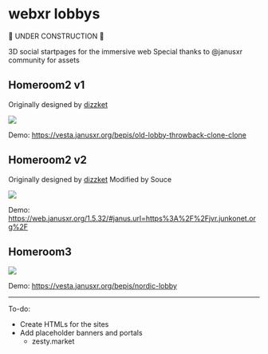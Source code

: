 # webxr lobbys

:construction: UNDER CONSTRUCTION :construction:

3D social startpages for the immersive web
Special thanks to @janusxr community for assets


## Homeroom2 v1

Originally designed by [dizzket](https://dizzket.com)

![](https://i.imgur.com/zsuOtsr.png)

Demo: https://vesta.janusxr.org/bepis/old-lobby-throwback-clone-clone

## Homeroom2 v2

Originally designed by [dizzket](https://dizzket.com)
Modified by Souce

![](https://i.imgur.com/TaVuPxQ.png)

Demo: https://web.janusxr.org/1.5.32/#janus.url=https%3A%2F%2Fjvr.junkonet.org%2F

## Homeroom3

![](https://i.imgur.com/wPvxAMm.png)

Demo: https://vesta.janusxr.org/bepis/nordic-lobby

---

To-do:

- Create HTMLs for the sites
- Add placeholder banners and portals
  - zesty.market
